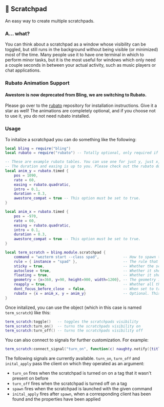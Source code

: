 ## 🍃 Scratchpad <!-- {docsify-ignore} -->

An easy way to create multiple scratchpads.

### A... what?

You can think about a scratchpad as a window whose visibility can be toggled, but still runs in the background without being visible (or minimized) most of the time. Many people use it to have one terminal in which to perform minor tasks, but it is the most useful for windows which only need a couple seconds in between your actual activity, such as music players or chat applications.

### Rubato Animation Support

#### Awestore is now deprecated from Bling, we are switching to Rubato.

Please go over to the [rubato](https://github.com/andOrlando/rubato) repository for installation instructions. Give it a star as well! The animations are completely optional, and if you choose not to use it, you do not need rubato installed.

### Usage

To initalize a scratchpad you can do something like the following:

```lua
local bling = require("bling")
local rubato = require("rubato") -- Totally optional, only required if you are using animations.

-- These are example rubato tables. You can use one for just y, just x, or both.
-- The duration and easing is up to you. Please check out the rubato docs to learn more.
local anim_y = rubato.timed {
    pos = 1090,
    rate = 60,
    easing = rubato.quadratic,
    intro = 0.1,
    duration = 0.3,
    awestore_compat = true -- This option must be set to true.
}

local anim_x = rubato.timed {
    pos = -970,
    rate = 60,
    easing = rubato.quadratic,
    intro = 0.1,
    duration = 0.3,
    awestore_compat = true -- This option must be set to true.
}

local term_scratch = bling.module.scratchpad {
    command = "wezterm start --class spad",           -- How to spawn the scratchpad
    rule = { instance = "spad" },                     -- The rule that the scratchpad will be searched by
    sticky = true,                                    -- Whether the scratchpad should be sticky
    autoclose = true,                                 -- Whether it should hide itself when losing focus
    floating = true,                                  -- Whether it should be floating (MUST BE TRUE FOR ANIMATIONS)
    geometry = {x=360, y=90, height=900, width=1200}, -- The geometry in a floating state
    reapply = true,                                   -- Whether all those properties should be reapplied on every new opening of the scratchpad (MUST BE TRUE FOR ANIMATIONS)
    dont_focus_before_close  = false,                 -- When set to true, the scratchpad will be closed by the toggle function regardless of whether its focused or not. When set to false, the toggle function will first bring the scratchpad into focus and only close it on a second call
    rubato = {x = anim_x, y = anim_y}                 -- Optional. This is how you can pass in the rubato tables for animations. If you don't want animations, you can ignore this option.
}
```

Once initalized, you can use the object (which in this case is named `term_scratch`) like this:

```lua
term_scratch:toggle()   -- toggles the scratchpads visibility
term_scratch:turn_on()  -- turns the scratchpads visibility on
term_scratch:turn_off() -- turns the scratchpads visibility off
```

You can also connect to signals for further customization. For example:

```lua
term_scratch:connect_signal("turn_on", function(c) naughty.notify({title = "Turned on!"}) end)
```

The following signals are currently available. `turn_on`, `turn_off` and `inital_apply` pass the client on which they operated as an argument:

- `turn_on` fires when the scratchpad is turned on on a tag that it wasn't present on before
- `turn_off` fires when the scratchpad is turned off on a tag
- `spawn` fires when the scratchpad is launched with the given command
- `inital_apply` fires after `spawn`, when a corresponding client has been found and the properties have been applied
